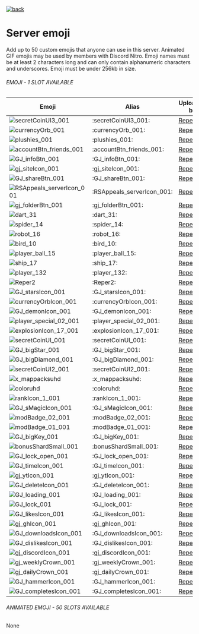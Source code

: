 [![back](https://cdn.discordapp.com/emojis/887168885747511396)](https://reper2.github.io/Downloadable-Files/discord/guilds/771861170256085023)

# Server emoji

Add up to 50 custom emojis that anyone can use in this server. Animated GIF emojis may
be used by members with Discord Nitro. Emoji names must be at least 2 characters long
and can only contain alphanumeric characters and underscores. Emoji must be under
256kb in size.



###### EMOJI - 1 SLOT AVAILABLE
| Emoji | Alias | Uploaded by |
| --- | --- | --- |
| ![secretCoinUI3_001](https://cdn.discordapp.com/emojis/885698004940648509.png?v=1) | :secretCoinUI3_001: | [Reper2](https://discord.gg/aMSKe7ZT9Q)
| ![currencyOrb_001](https://cdn.discordapp.com/emojis/885366433540874272.png?v=1) | :currencyOrb_001: | [Reper2](https://discord.gg/aMSKe7ZT9Q)
| ![plushies_001](https://cdn.discordapp.com/emojis/885357890649612299.png?v=1) | :plushies_001: | [Reper2](https://discord.gg/aMSKe7ZT9Q)
| ![accountBtn_friends_001](https://cdn.discordapp.com/emojis/885356969857265684.png?v=1) | :accountBtn_friends_001: | [Reper2](https://discord.gg/aMSKe7ZT9Q)
| ![GJ_infoBtn_001](https://cdn.discordapp.com/emojis/885356790513008650.png?v=1) | :GJ_infoBtn_001: | [Reper2](https://discord.gg/aMSKe7ZT9Q)
| ![gj_siteIcon_001](https://cdn.discordapp.com/emojis/885355104927121469.png?v=1) | :gj_siteIcon_001: | [Reper2](https://discord.gg/aMSKe7ZT9Q)
| ![GJ_shareBtn_001](https://cdn.discordapp.com/emojis/885355008399405189.png?v=1) | :GJ_shareBtn_001: | [Reper2](https://discord.gg/aMSKe7ZT9Q)
| ![RSAppeals_serverIcon_001](https://cdn.discordapp.com/emojis/885338094457470996.png?v=1) | :RSAppeals_serverIcon_001: | [Reper2](https://discord.gg/aMSKe7ZT9Q)
| ![gj_folderBtn_001](https://cdn.discordapp.com/emojis/885004136230309929.png?v=1) | :gj_folderBtn_001: | [Reper2](https://discord.gg/aMSKe7ZT9Q)
| ![dart_31](https://cdn.discordapp.com/emojis/884575101352308787.png?v=1) | :dart_31: | [Reper2](https://discord.gg/aMSKe7ZT9Q)
| ![spider_14](https://cdn.discordapp.com/emojis/882537370107387945.png?v=1) | :spider_14: | [Reper2](https://discord.gg/aMSKe7ZT9Q)
| ![robot_16](https://cdn.discordapp.com/emojis/882537351270780969.png?v=1) | :robot_16: | [Reper2](https://discord.gg/aMSKe7ZT9Q)
| ![bird_10](https://cdn.discordapp.com/emojis/882537351270780969.png?v=1) | :bird_10: | [Reper2](https://discord.gg/aMSKe7ZT9Q)
| ![player_ball_15](https://cdn.discordapp.com/emojis/882537201727062026.png?v=1) | :player_ball_15: | [Reper2](https://discord.gg/aMSKe7ZT9Q)
| ![ship_17](https://cdn.discordapp.com/emojis/882537172023009290.png?v=1) | :ship_17: | [Reper2](https://discord.gg/aMSKe7ZT9Q)
| ![player_132](https://cdn.discordapp.com/emojis/882537141173886986.png?v=1) | :player_132: | [Reper2](https://discord.gg/aMSKe7ZT9Q)
| ![Reper2](https://cdn.discordapp.com/emojis/882520778376101948.png?v=1) | :Reper2: | [Reper2](https://discord.gg/aMSKe7ZT9Q)
| ![GJ_starsIcon_001](https://cdn.discordapp.com/emojis/882468610784763944.png?v=1) | :GJ_starsIcon_001: | [Reper2](https://discord.gg/aMSKe7ZT9Q)
| ![currencyOrbIcon_001](https://cdn.discordapp.com/emojis/882468428462563408.png?v=1) | :currencyOrbIcon_001: | [Reper2](https://discord.gg/aMSKe7ZT9Q)
| ![GJ_demonIcon_001](https://cdn.discordapp.com/emojis/882120757478576128.png?v=1) | :GJ_demonIcon_001: | [Reper2](https://discord.gg/aMSKe7ZT9Q)
| ![player_special_02_001](https://cdn.discordapp.com/emojis/882107932861419531.png?v=1) | :player_special_02_001: | [Reper2](https://discord.gg/aMSKe7ZT9Q)
| ![explosionIcon_17_001](https://cdn.discordapp.com/emojis/882103369697730580.png?v=1) | :explosionIcon_17_001: | [Reper2](https://discord.gg/aMSKe7ZT9Q)
| ![secretCoinUI_001](https://cdn.discordapp.com/emojis/882099420848615444.png?v=1) | :secretCoinUI_001: | [Reper2](https://discord.gg/aMSKe7ZT9Q)
| ![GJ_bigStar_001](https://cdn.discordapp.com/emojis/882099304490229800.png?v=1) | :GJ_bigStar_001: | [Reper2](https://discord.gg/aMSKe7ZT9Q)
| ![GJ_bigDiamond_001](https://cdn.discordapp.com/emojis/882098984112492575.png?v=1) | :GJ_bigDiamond_001: | [Reper2](https://discord.gg/aMSKe7ZT9Q)
| ![secretCoinUI2_001](https://cdn.discordapp.com/emojis/882096698711765013.png?v=1) | :secretCoinUI2_001: | [Reper2](https://discord.gg/aMSKe7ZT9Q)
| ![x_mappacksuhd](https://cdn.discordapp.com/emojis/882095920643190894.png?v=1) | :x_mappacksuhd: | [Reper2](https://discord.gg/aMSKe7ZT9Q)
| ![coloruhd](https://cdn.discordapp.com/emojis/882095893808054282.png?v=1) | :coloruhd: | [Reper2](https://discord.gg/aMSKe7ZT9Q)
| ![rankIcon_1_001](https://cdn.discordapp.com/emojis/882094143843745843.png?v=1) | :rankIcon_1_001: | [Reper2](https://discord.gg/aMSKe7ZT9Q)
| ![GJ_sMagicIcon_001](https://cdn.discordapp.com/emojis/882090770914476104.png?v=1) | :GJ_sMagicIcon_001: | [Reper2](https://discord.gg/aMSKe7ZT9Q)
| ![modBadge_02_001](https://cdn.discordapp.com/emojis/881790789787713566.png?v=1) | :modBadge_02_001: | [Reper2](https://discord.gg/aMSKe7ZT9Q)
| ![modBadge_01_001](https://cdn.discordapp.com/emojis/881790688944087091.png?v=1) | :modBadge_01_001: | [Reper2](https://discord.gg/aMSKe7ZT9Q)
| ![GJ_bigKey_001](https://cdn.discordapp.com/emojis/880421891456774144.png?v=1) | :GJ_bigKey_001: | [Reper2](https://discord.gg/aMSKe7ZT9Q)
| ![bonusShardSmall_001](https://cdn.discordapp.com/emojis/880421014415228938.png?v=1) | :bonusShardSmall_001: | [Reper2](https://discord.gg/aMSKe7ZT9Q)
| ![GJ_lock_open_001](https://cdn.discordapp.com/emojis/874091489557372928.png?v=1) | :GJ_lock_open_001: | [Reper2](https://discord.gg/aMSKe7ZT9Q)
| ![GJ_timeIcon_001](https://cdn.discordapp.com/emojis/874091197365375016.png?v=1) | :GJ_timeIcon_001: | [Reper2](https://discord.gg/aMSKe7ZT9Q)
| ![gj_ytIcon_001](https://cdn.discordapp.com/emojis/874090930855092265.png?v=1) | :gj_ytIcon_001: | [Reper2](https://discord.gg/aMSKe7ZT9Q)
| ![GJ_deleteIcon_001](https://cdn.discordapp.com/emojis/874090880393437184.png?v=1) | :GJ_deleteIcon_001: | [Reper2](https://discord.gg/aMSKe7ZT9Q)
| ![GJ_loading_001](https://cdn.discordapp.com/emojis/874089752024985632.png?v=1) | :GJ_loading_001: | [Reper2](https://discord.gg/aMSKe7ZT9Q)
| ![GJ_lock_001](https://cdn.discordapp.com/emojis/874089687013290026.png?v=1) | :GJ_lock_001: | [Reper2](https://discord.gg/aMSKe7ZT9Q)
| ![GJ_likesIcon_001](https://cdn.discordapp.com/emojis/874089622764937276.png?v=1) | :GJ_likesIcon_001: | [Reper2](https://discord.gg/aMSKe7ZT9Q)
| ![gj_ghIcon_001](https://cdn.discordapp.com/emojis/874089226197692436.png?v=1) | :gj_ghIcon_001: | [Reper2](https://discord.gg/aMSKe7ZT9Q)
| ![GJ_downloadsIcon_001](https://cdn.discordapp.com/emojis/874089111558963301.png?v=1) | :GJ_downloadsIcon_001: | [Reper2](https://discord.gg/aMSKe7ZT9Q)
| ![GJ_dislikesIcon_001](https://cdn.discordapp.com/emojis/874089059876732971.png?v=1) | :GJ_dislikesIcon_001: | [Reper2](https://discord.gg/aMSKe7ZT9Q)
| ![gj_discordIcon_001](https://cdn.discordapp.com/emojis/874089012489519114.png?v=1) | :gj_discordIcon_001: | [Reper2](https://discord.gg/aMSKe7ZT9Q)
| ![gj_weeklyCrown_001](https://cdn.discordapp.com/emojis/874088893329313833.png?v=1) | :gj_weeklyCrown_001: | [Reper2](https://discord.gg/aMSKe7ZT9Q)
| ![gj_dailyCrown_001](https://cdn.discordapp.com/emojis/874088852053164113.png?v=1) | :gj_dailyCrown_001: | [Reper2](https://discord.gg/aMSKe7ZT9Q)
| ![GJ_hammerIcon_001](https://cdn.discordapp.com/emojis/874088803009187872.png?v=1) | :GJ_hammerIcon_001: | [Reper2](https://discord.gg/aMSKe7ZT9Q)
| ![GJ_completesIcon_001](https://cdn.discordapp.com/emojis/873869692702445569.png?v=1) | :GJ_completesIcon_001: | [Reper2](https://discord.gg/aMSKe7ZT9Q)

###### ANIMATED EMOJI - 50 SLOTS AVAILABLE

None
